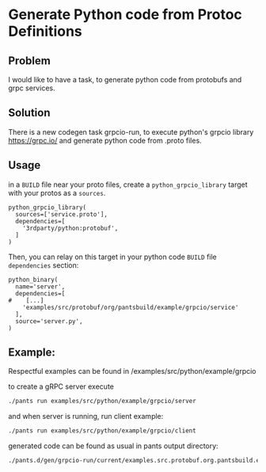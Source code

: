 # Generate Python code from Protoc Definitions

## Problem
I would like to have a task, to generate python code from protobufs and grpc services.

## Solution
There is a new codegen task grpcio-run, to execute python's grpcio library https://grpc.io/ and generate python code from .proto files.

## Usage

in a `BUILD` file near your proto files, create a `python_grpcio_library` target with your protos as a `sources`.

```build
python_grpcio_library(
  sources=['service.proto'],
  dependencies=[
    '3rdparty/python:protobuf',
  ]
)
```

Then, you can relay on this target in your python code `BUILD` file `dependencies` section:

```build
python_binary(
  name='server',
  dependencies=[
#    [...]
    'examples/src/protobuf/org/pantsbuild/example/grpcio/service'
  ],
  source='server.py',
)
```

## Example:
Respectful examples can be found in /examples/src/python/example/grpcio

to create a gRPC server execute
```bash
./pants run examples/src/python/example/grpcio/server
```

and when server is running, run client example:
```bash
./pants run examples/src/python/example/grpcio/client
```

generated code can be found as usual in pants output directory:
```bash
./pants.d/gen/grpcio-run/current/examples.src.protobuf.org.pantsbuild.example.service.service/current/org/pantsbuild/example/service
```
